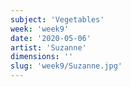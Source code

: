 ```yaml
---
subject: 'Vegetables'
week: 'week9'
date: '2020-05-06'
artist: 'Suzanne'
dimensions: ''
slug: 'week9/Suzanne.jpg'
---
```

